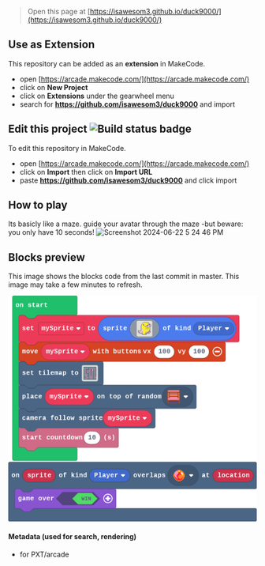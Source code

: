  


> Open this page at [https://isawesom3.github.io/duck9000/](https://isawesom3.github.io/duck9000/)

## Use as Extension

This repository can be added as an **extension** in MakeCode.

* open [https://arcade.makecode.com/](https://arcade.makecode.com/)
* click on **New Project**
* click on **Extensions** under the gearwheel menu
* search for **https://github.com/isawesom3/duck9000** and import

## Edit this project ![Build status badge](https://github.com/isawesom3/duck9000/workflows/MakeCode/badge.svg)

To edit this repository in MakeCode.

* open [https://arcade.makecode.com/](https://arcade.makecode.com/)
* click on **Import** then click on **Import URL**
* paste **https://github.com/isawesom3/duck9000** and click import

## How to play

Its basicly like a maze.
guide your avatar through the maze -but
beware: you only have 10 seconds!
![Screenshot 2024-06-22 5 24 46 PM](https://github.com/isawesom3/Duck9000/assets/173570795/fc54a776-3989-41c6-8baf-25ceb3672f8e)

## Blocks preview

This image shows the blocks code from the last commit in master.
This image may take a few minutes to refresh.

![A rendered view of the blocks](https://github.com/isawesom3/duck9000/raw/master/.github/makecode/blocks.png)

#### Metadata (used for search, rendering)

* for PXT/arcade
<script src="https://makecode.com/gh-pages-embed.js"></script><script>makeCodeRender("{{ site.makecode.home_url }}", "{{ site.github.owner_name }}/{{ site.github.repository_name }}");</script>
